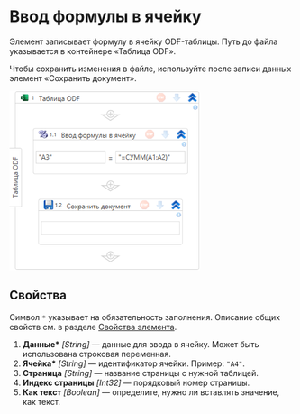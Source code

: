# Ввод формулы в ячейку

Элемент записывает формулу в ячейку ODF-таблицы. Путь до файла указывается в контейнере «Таблица ODF».

Чтобы сохранить изменения в файле, используйте после записи данных элемент «Сохранить документ».

![Элемент «Ввод формулы в ячейку»](<../../../../.gitbook/assets1/windows_items/odf-input-formula-to-cell.png>)


## Свойства

Символ `*` указывает на обязательность заполнения. Описание общих свойств см. в разделе [Свойства элемента](https://docs.primo-rpa.ru/primo-rpa/primo-studio/process/elements#svoistva-elementa).

1. **Данные\*** *[String]* — данные для ввода в ячейку. Может быть использована строковая переменная.
1. **Ячейка\*** *[String]* — идентификатор ячейки. Пример: `"A4"`. 
1. **Страница** *[String]* — название страницы с нужной таблицей.
1. **Индекс страницы** *[Int32]* — порядковый номер страницы. 
1. **Как текст** *[Boolean]* — определите, нужно ли вставлять значение, как текст.
